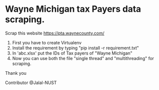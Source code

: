 # Wayne Michigan tax Payers data scraping.

Scrap this website https://pta.waynecounty.com/
1. First you have to create Virtualenv
2. Install the requirement by typing "pip install -r requirement.txt"
3. In 'abc.xlsx' put the IDs of Tax payers of "Wayne Michigan"
4. Now you can use both the file "single thread" and "multithreading" for scraping. 

Thank you

Contributor @Jalal-NUST
